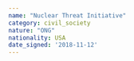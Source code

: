 ```yaml
---
name: "Nuclear Threat Initiative"
category: civil_society
nature: "ONG"
nationality: USA
date_signed: '2018-11-12'
---
```

    